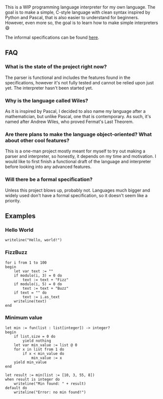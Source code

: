 This is a WIP programming language interpreter for my own language. The goal is to make a simple, C-style language with clean syntax inspired by Python and Pascal, that is also easier to understand for beginners. However, even more so, the goal is to learn how to make simple interpreters 😄

The informal specifications can be found [here](specifications.md).

## FAQ
### What is the state of the project right now?
The parser is functional and includes the features found in the specifications, however it's not fully tested and cannot be relied upon just yet. The interpreter hasn't been started yet.

### Why is the language called Wiles?
As it is inspired by Pascal, I decided to also name my language after a mathematician, but unlike Pascal, one that is contemporary. As such, it's named after Andrew Wiles, who proved Fermat's Last Theorem.

### Are there plans to make the language object-oriented? What about other cool features?
This is a one-man project mostly meant for myself to try out making a parser and interpreter, so honestly, it depends on my time and motivation. I would like to first finish a functional draft of the language and interpreter before looking into any advanced features.

### Will there be a formal specification?
Unless this project blows up, probably not. Languages much bigger and widely used don't have a formal specification, so it doesn't seem like a priority.

## Examples
### Hello World
```
writeline("Hello, world!")
```
### FizzBuzz
```
for i from 1 to 100
begin
    let var text := ""
    if modulo(i, 3) = 0 do
        text := text + "Fizz"
    if modulo(i, 5) = 0 do
        text := text + "Buzz"
    if text = "" do
        text := i.as_text
    writeline(text)
end 
```
### Minimum value

```
let min := fun(list : list[integer]) -> integer?
begin
    if list.size = 0 do
        yield nothing
    let var min_value := list @ 0
    for x in list from 1 do
        if x < min_value do
            min_value := x
    yield min_value
end

let result := min(list := [10, 3, 55, 8])
when result is integer do
    writeline("Min found: " + result)
default do
    writeline("Error: no min found!")
```
